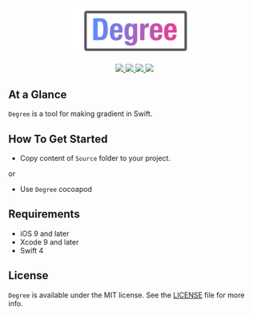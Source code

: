 <p align="center" >
	<img src="/Images/logo_2048_800.png" alt="Degree" title="Degree" width="50%" height="50%">
</p>

<p align="center">
	<a href="https://swift.org">
		<img src="https://img.shields.io/badge/Swift-4.0-orange.svg?style=flat">
	</a>
	<a href="https://cocoapods.org">
		<img src="https://img.shields.io/cocoapods/v/Hammer.svg">
	</a>
	<a href="https://cocoapods.org">
		<img src="https://img.shields.io/cocoapods/dt/Hammer.svg">
	</a>
	<a href="https://tldrlegal.com/license/mit-license">
		<img src="https://img.shields.io/badge/License-MIT-blue.svg?style=flat">
	</a>
</p>

## At a Glance

`Degree` is a tool for making gradient in Swift.

## How To Get Started

- Copy content of `Source` folder to your project.

or

- Use `Degree` cocoapod

## Requirements

* iOS 9 and later
* Xcode 9 and later
* Swift 4

## License

`Degree` is available under the MIT license. See the [LICENSE](./LICENSE) file for more info.
